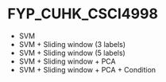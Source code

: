 # FYP_CUHK_CSCI4998 

* SVM 
* SVM + Sliding window (3 labels)
* SVM + Sliding window (5 labels)
* SVM + Sliding window + PCA
* SVM + Sliding window + PCA + Condition 

